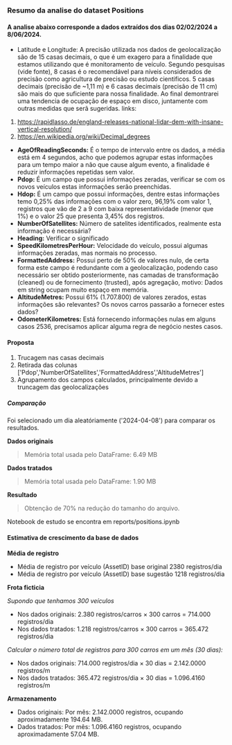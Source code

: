 ### Resumo da analise do dataset Positions

#### A analise abaixo corresponde a dados extraídos dos dias 02/02/2024 a 8/06/2024.

* Latitude e Longitude: A precisão utilizada nos dados de geolocalização são de 15 casas decimais, o que é um exagero para a finalidade que estamos utilizando que é monitoramento de veículo. Segundo pesquisas (vide fonte), 8 casas é o recomendável para níveis considerados de precisão como agricultura de precisão ou estudo cientificos. 5 casas decimais (precisão de ~1,11 m) e 6 casas decimais (precisão de 11 cm) são mais do que suficiente para nossa finalidade. Ao final demontrarei uma tendencia de ocupação de espaço em disco, juntamente com outras medidas que serã sugeridas.
links: 
1. https://rapidlasso.de/england-releases-national-lidar-dem-with-insane-vertical-resolution/ 
2. https://en.wikipedia.org/wiki/Decimal_degrees


* **AgeOfReadingSeconds:** É o tempo de intervalo entre os dados, a média está em 4 segundos, acho que podemos agrupar estas informações para um tempo maior a não que cause algum evento, a finalidade é reduzir informações repetidas sem valor.
* **Pdop:** É um campo que possui informações zeradas, verificar se com os novos veículos estas informações serão preenchidas.
* **Hdop:** É um campo que possui informações, dentre estas informações temo 0,25% das informações com o valor zero, 96,19% com valor 1, registros que vão de 2 a 9 com baixa representatividade (menor que 1%) e o valor 25 que presenta 3,45% dos registros.
* **NumberOfSatellites:** Número de satelites identificados, realmente esta informação é necessária?
* **Heading:** Verificar o significado
* **SpeedKilometresPerHour:** Velocidade do veículo, possui algumas informações zeradas, mas normais no processo.
* **FormattedAddress:** Possui perto de 50% de valores nulo, de certa forma este campo é redundante com a geolocalização, podendo caso necessário ser obtido posteriormente, nas camadas de transformação (cleaned) ou de fornecimento (trusted), após agregação, motivo: Dados em string ocupam muito espaço em memória.
* **AltitudeMetres:** Possui 61% (1.707.800) de valores zerados, estas informações são relevantes? Os novos carros passarão a fornecer estes dados?
* **OdometerKilometres:** Está fornecendo informações nulas em alguns casos 2536, precisamos aplicar alguma regra de negócio nestes casos.

#### Proposta
1. Trucagem nas casas decimais
2. Retirada das colunas ['Pdop','NumberOfSatellites','FormattedAddress','AltitudeMetres']
3. Agrupamento dos campos calculados, principalmente devido a truncagem das geolocalizações
##### Comparação
Foi selecionado um dia aleatóriamente ('2024-04-08') para comparar os resultados.

**Dados originais**
>Memória total usada pelo DataFrame: 6.49 MB

**Dados tratados**
>Memória total usada pelo DataFrame: 1.90 MB

**Resultado**
>Obtenção de 70% na redução do tamanho do arquivo.

Notebook de estudo se encontra em reports/positions.ipynb

#### Estimativa de crescimento da base de dados
**Média de registro**
* Média de registro por veículo (AssetID) base original 2380 registros/dia
* Média de registro por veículo (AssetID) base sugestão 1218 registros/dia

**Frota ficticia**

*Supondo que tenhamos 300 veículos*

* Nos dados originais: 2.380 registros/carros × 300 carros = 714.000 registros/dia
* Nos dados tratados: 1.218 registros/carros × 300 carros = 365.472 registros/dia

*Calcular o número total de registros para 300 carros em um mês (30 dias):*
* Nos dados originais: 714.000 registros/dia × 30 dias = 2.142.0000 registros/m 
* Nos dados tratados: 365.472 registros/dia × 30 dias = 1.096.4160 registros/m 

**Armazenamento**
* Dados originais: Por mês: 2.142.0000 registros, ocupando aproximadamente 194.64 MB.
* Dados tratados: Por mês: 1.096.4160 registros, ocupando aproximadamente 57.04 MB.